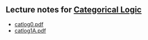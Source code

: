 ## Lecture notes for [Categorical Logic](/catlog/)

- [catlog0.pdf](catlog0.pdf)
- [catlog1A.pdf](catlog1.pdf)
